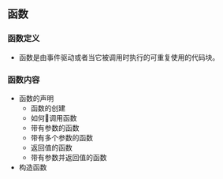 ## 函数
### 函数定义
* 函数是由事件驱动或者当它被调用时执行的可重复使用的代码块。

### 函数内容
- 函数的声明
  - 函数的创建
  - 如何调用函数
  - 带有参数的函数
  - 带有多个参数的函数
  - 返回值的函数
  - 带有参数并返回值的函数
- 构造函数
